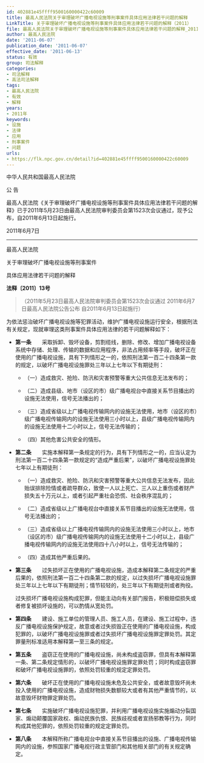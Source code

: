 ```yaml
---
id: 402881e45ffff9500160000422c60009
title: 最高人民法院关于审理破坏广播电视设施等刑事案件具体应用法律若干问题的解释
LinkTitle: 关于审理破坏广播电视设施等刑事案件具体应用法律若干问题的解释（2011）
file: 最高人民法院关于审理破坏广播电视设施等刑事案件具体应用法律若干问题的解释_20110607_402881e45ffff9500160000422c60009.docx
author: 最高人民法院
date: '2011-06-07'
publication_date: '2011-06-07'
effective_date: '2011-06-13'
status: 有效
group: 司法解释
categories:
- 司法解释
- 高法司法解释
tags:
- 最高人民法院
- 有效
- 解释
years:
- 2011年
keywords:
- 设施
- 法律
- 应用
- 刑事案件
- 问题
urls:
- https://flk.npc.gov.cn/detail?id=402881e45ffff9500160000422c60009
---
```


中华人民共和国最高人民法院

公 告

最高人民法院《关于审理破坏广播电视设施等刑事案件具体应用法律若干问题的解释》已于2011年5月23日由最高人民法院审判委员会第1523次会议通过，现予公布，自2011年6月13日起施行。

2011年6月7日

---

最高人民法院

关于审理破坏广播电视设施等刑事案件

具体应用法律若干问题的解释

**法释〔2011〕13号**

> （2011年5月23日最高人民法院审判委员会第1523次会议通过 2011年6月7日最高人民法院公告公布 自2011年6月13日起施行）

为依法惩治破坏广播电视设施等犯罪活动，维护广播电视设施运行安全，根据刑法有关规定，现就审理这类刑事案件具体应用法律的若干问题解释如下：

- **第一条**　　采取拆卸、毁坏设备，剪割缆线，删除、修改、增加广播电视设备系统中存储、处理、传输的数据和应用程序，非法占用频率等手段，破坏正在使用的广播电视设施，具有下列情形之一的，依照刑法第一百二十四条第一款的规定，以破坏广播电视设施罪处三年以上七年以下有期徒刑：

  - （一）造成救灾、抢险、防汛和灾害预警等重大公共信息无法发布的；

  - （二）造成县级、地市（设区的市）级广播电视台中直接关系节目播出的设施无法使用，信号无法播出的；

  - （三）造成省级以上广播电视传输网内的设施无法使用，地市（设区的市）级广播电视传输网内的设施无法使用三小时以上，县级广播电视传输网内的设施无法使用十二小时以上，信号无法传输的；

  - （四）其他危害公共安全的情形。

- **第二条**　　实施本解释第一条规定的行为，具有下列情形之一的，应当认定为刑法第一百二十四条第一款规定的“造成严重后果”，以破坏广播电视设施罪处七年以上有期徒刑：

  - （一）造成救灾、抢险、防汛和灾害预警等重大公共信息无法发布，因此贻误排除险情或者疏导群众，致使一人以上死亡、三人以上重伤或者财产损失五十万元以上，或者引起严重社会恐慌、社会秩序混乱的；

  - （二）造成省级以上广播电视台中直接关系节目播出的设施无法使用，信号无法播出的；

  - （三）造成省级以上广播电视传输网内的设施无法使用三小时以上，地市（设区的市）级广播电视传输网内的设施无法使用十二小时以上，县级广播电视传输网内的设施无法使用四十八小时以上，信号无法传输的；

  - （四）造成其他严重后果的。

- **第三条**　　过失损坏正在使用的广播电视设施，造成本解释第二条规定的严重后果的，依照刑法第一百二十四条第二款的规定，以过失损坏广播电视设施罪处三年以上七年以下有期徒刑；情节较轻的，处三年以下有期徒刑或者拘役。

  过失损坏广播电视设施构成犯罪，但能主动向有关部门报告，积极赔偿损失或者修复被损坏设施的，可以酌情从宽处罚。

- **第四条**　　建设、施工单位的管理人员、施工人员，在建设、施工过程中，违反广播电视设施保护规定，故意或者过失损毁正在使用的广播电视设施，构成犯罪的，以破坏广播电视设施罪或者过失损坏广播电视设施罪定罪处罚。其定罪量刑标准适用本解释第一至三条的规定。

- **第五条**　　盗窃正在使用的广播电视设施，尚未构成盗窃罪，但具有本解释第一条、第二条规定情形的，以破坏广播电视设施罪定罪处罚；同时构成盗窃罪和破坏广播电视设施罪的，依照处罚较重的规定定罪处罚。

- **第六条**　　破坏正在使用的广播电视设施未危及公共安全，或者故意毁坏尚未投入使用的广播电视设施，造成财物损失数额较大或者有其他严重情节的，以故意毁坏财物罪定罪处罚。

- **第七条**　　实施破坏广播电视设施犯罪，并利用广播电视设施实施煽动分裂国家、煽动颠覆国家政权、煽动民族仇恨、民族歧视或者宣扬邪教等行为，同时构成其他犯罪的，依照处罚较重的规定定罪处罚。

- **第八条**　　本解释所称广播电视台中直接关系节目播出的设施、广播电视传输网内的设施，参照国家广播电视行政主管部门和其他相关部门的有关规定确定。
